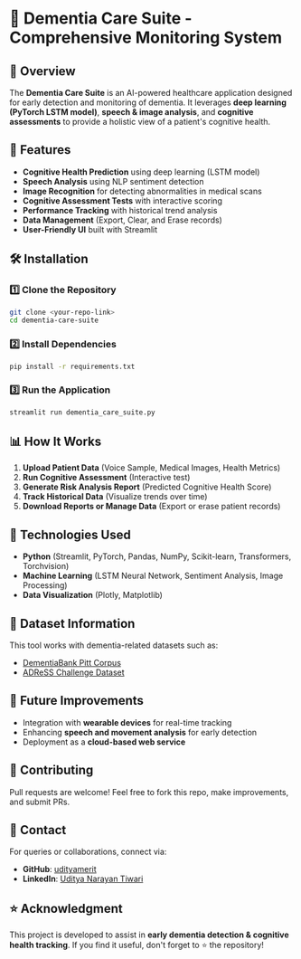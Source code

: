 # 🧠 Dementia Care Suite - Comprehensive Monitoring System

## 📌 Overview
The **Dementia Care Suite** is an AI-powered healthcare application designed for early detection and monitoring of dementia. It leverages **deep learning (PyTorch LSTM model)**, **speech & image analysis**, and **cognitive assessments** to provide a holistic view of a patient's cognitive health.

## 🚀 Features
- **Cognitive Health Prediction** using deep learning (LSTM model)
- **Speech Analysis** using NLP sentiment detection
- **Image Recognition** for detecting abnormalities in medical scans
- **Cognitive Assessment Tests** with interactive scoring
- **Performance Tracking** with historical trend analysis
- **Data Management** (Export, Clear, and Erase records)
- **User-Friendly UI** built with Streamlit

## 🛠️ Installation
### **1️⃣ Clone the Repository**
```bash
git clone <your-repo-link>
cd dementia-care-suite
```
### **2️⃣ Install Dependencies**
```bash
pip install -r requirements.txt
```
### **3️⃣ Run the Application**
```bash
streamlit run dementia_care_suite.py
```

## 📊 How It Works
1. **Upload Patient Data** (Voice Sample, Medical Images, Health Metrics)
2. **Run Cognitive Assessment** (Interactive test)
3. **Generate Risk Analysis Report** (Predicted Cognitive Health Score)
4. **Track Historical Data** (Visualize trends over time)
5. **Download Reports or Manage Data** (Export or erase patient records)

## 🧩 Technologies Used
- **Python** (Streamlit, PyTorch, Pandas, NumPy, Scikit-learn, Transformers, Torchvision)
- **Machine Learning** (LSTM Neural Network, Sentiment Analysis, Image Processing)
- **Data Visualization** (Plotly, Matplotlib)

## 📄 Dataset Information
This tool works with dementia-related datasets such as:
- [DementiaBank Pitt Corpus](https://dementia.talkbank.org/)
- [ADReSS Challenge Dataset](https://www.kaggle.com/datasets/spsayakpaul/alzheimers-detection-dataset)

## 📝 Future Improvements
- Integration with **wearable devices** for real-time tracking
- Enhancing **speech and movement analysis** for early detection
- Deployment as a **cloud-based web service**

## 🤝 Contributing
Pull requests are welcome! Feel free to fork this repo, make improvements, and submit PRs.

## 📧 Contact
For queries or collaborations, connect via:
- **GitHub**: [udityamerit](https://github.com/udityamerit)
- **LinkedIn**: [Uditya Narayan Tiwari](https://www.linkedin.com/in/uditya-narayan-tiwari-562332289/)

## ⭐ Acknowledgment
This project is developed to assist in **early dementia detection & cognitive health tracking**. If you find it useful, don't forget to ⭐ the repository!
